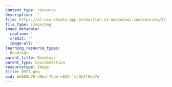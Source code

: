 ```yaml
---
content_type: resource
description: ''
file: https://ol-ocw-studio-app-production.s3.amazonaws.com/courses/22-01-introduction-to-nuclear-engineering-and-ionizing-radiation-fall-2016/6d608b20d0ba7baee826fac9b4f6db7e_0927.png
file_type: image/png
image_metadata:
  caption: ''
  credit: ''
  image-alt: ''
learning_resource_types:
- Readings
parent_title: Readings
parent_type: CourseSection
resourcetype: Image
title: 0927.png
uid: 6d608b20-d0ba-7bae-e826-fac9b4f6db7e
---
```

